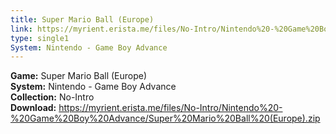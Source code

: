 ```yaml
---
title: Super Mario Ball (Europe)
link: https://myrient.erista.me/files/No-Intro/Nintendo%20-%20Game%20Boy%20Advance/Super%20Mario%20Ball%20(Europe).zip
type: single1
System: Nintendo - Game Boy Advance
---
```

<b>Game:</b> Super Mario Ball (Europe)<br>
<b>System:</b> Nintendo - Game Boy Advance<br>
<b>Collection:</b> No-Intro<br>
<b>Download:</b> https://myrient.erista.me/files/No-Intro/Nintendo%20-%20Game%20Boy%20Advance/Super%20Mario%20Ball%20(Europe).zip